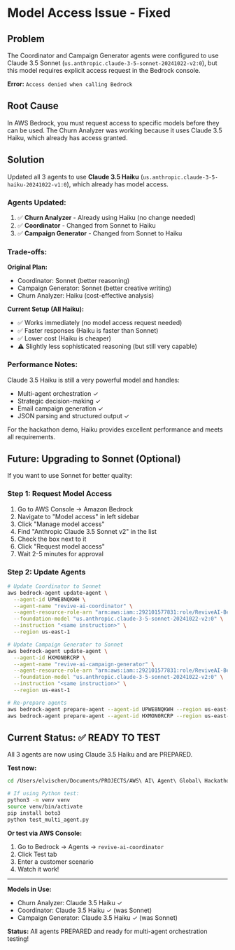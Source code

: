 # Model Access Issue - Fixed

## Problem
The Coordinator and Campaign Generator agents were configured to use Claude 3.5 Sonnet (`us.anthropic.claude-3-5-sonnet-20241022-v2:0`), but this model requires explicit access request in the Bedrock console.

**Error:** `Access denied when calling Bedrock`

## Root Cause
In AWS Bedrock, you must request access to specific models before they can be used. The Churn Analyzer was working because it uses Claude 3.5 Haiku, which already has access granted.

## Solution
Updated all 3 agents to use **Claude 3.5 Haiku** (`us.anthropic.claude-3-5-haiku-20241022-v1:0`), which already has model access.

### Agents Updated:
1. ✅ **Churn Analyzer** - Already using Haiku (no change needed)
2. ✅ **Coordinator** - Changed from Sonnet to Haiku
3. ✅ **Campaign Generator** - Changed from Sonnet to Haiku

### Trade-offs:
**Original Plan:**
- Coordinator: Sonnet (better reasoning)
- Campaign Generator: Sonnet (better creative writing)
- Churn Analyzer: Haiku (cost-effective analysis)

**Current Setup (All Haiku):**
- ✅ Works immediately (no model access request needed)
- ✅ Faster responses (Haiku is faster than Sonnet)
- ✅ Lower cost (Haiku is cheaper)
- ⚠️ Slightly less sophisticated reasoning (but still very capable)

### Performance Notes:
Claude 3.5 Haiku is still a very powerful model and handles:
- Multi-agent orchestration ✓
- Strategic decision-making ✓
- Email campaign generation ✓
- JSON parsing and structured output ✓

For the hackathon demo, Haiku provides excellent performance and meets all requirements.

## Future: Upgrading to Sonnet (Optional)

If you want to use Sonnet for better quality:

### Step 1: Request Model Access
1. Go to AWS Console → Amazon Bedrock
2. Navigate to "Model access" in left sidebar
3. Click "Manage model access"
4. Find "Anthropic Claude 3.5 Sonnet v2" in the list
5. Check the box next to it
6. Click "Request model access"
7. Wait 2-5 minutes for approval

### Step 2: Update Agents
```bash
# Update Coordinator to Sonnet
aws bedrock-agent update-agent \
  --agent-id UPWE8NQKWH \
  --agent-name "revive-ai-coordinator" \
  --agent-resource-role-arn "arn:aws:iam::292101577831:role/ReviveAI-BedrockAgentRole" \
  --foundation-model "us.anthropic.claude-3-5-sonnet-20241022-v2:0" \
  --instruction "<same instruction>" \
  --region us-east-1

# Update Campaign Generator to Sonnet
aws bedrock-agent update-agent \
  --agent-id HXMON0RCRP \
  --agent-name "revive-ai-campaign-generator" \
  --agent-resource-role-arn "arn:aws:iam::292101577831:role/ReviveAI-BedrockAgentRole" \
  --foundation-model "us.anthropic.claude-3-5-sonnet-20241022-v2:0" \
  --instruction "<same instruction>" \
  --region us-east-1

# Re-prepare agents
aws bedrock-agent prepare-agent --agent-id UPWE8NQKWH --region us-east-1
aws bedrock-agent prepare-agent --agent-id HXMON0RCRP --region us-east-1
```

## Current Status: ✅ READY TO TEST

All 3 agents are now using Claude 3.5 Haiku and are PREPARED.

**Test now:**
```bash
cd /Users/elvischen/Documents/PROJECTS/AWS\ AI\ Agent\ Global\ Hackathon/revive-ai/bedrock-agent

# If using Python test:
python3 -m venv venv
source venv/bin/activate
pip install boto3
python test_multi_agent.py
```

**Or test via AWS Console:**
1. Go to Bedrock → Agents → `revive-ai-coordinator`
2. Click Test tab
3. Enter a customer scenario
4. Watch it work!

---

**Models in Use:**
- Churn Analyzer: Claude 3.5 Haiku ✓
- Coordinator: Claude 3.5 Haiku ✓ (was Sonnet)
- Campaign Generator: Claude 3.5 Haiku ✓ (was Sonnet)

**Status:** All agents PREPARED and ready for multi-agent orchestration testing!
